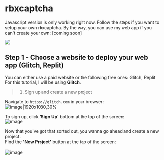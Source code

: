 # rbxcaptcha
Javascript version is only working right now.
Follow the steps if you want to setup your own rbxcaptcha. 
By the way, you can use my web app if you can't create your own: [coming soon]

![](https://komarev.com/ghpvc/?username=rbxcaptcha&label=Repo+Views)

## Step 1 - Choose a website to deploy your web app (Glitch, Replit)
You can either use a paid website or the following free ones: Glitch, Replit <br> For this tutorial, I will be using **Glitch**. </br>

> 1) Sign up and create a new project

Navigate to `https://glitch.com` in your browser:<br>![image|1920x1080,30%](https://github.com/syflairenicole/rbxcaptcha/assets/105584041/e46fec81-6729-4f5b-9d7f-cff876fd5de9)</br>

To sign up, click **'Sign Up'** bottom at the top of the screen:<br>![image](https://github.com/syflairenicole/rbxcaptcha/assets/105584041/aefa1bed-7964-4594-bf8d-f116cc7e3d73)</br>

Now that you've got that sorted out, you wanna go ahead and create a new project. <br>Find the **'New Project'** button at the top of the screen:</br><br>![image](https://github.com/syflairenicole/rbxcaptcha/assets/105584041/ce527b3a-23c3-427c-9d5c-4e2e6d67602c)</br>
